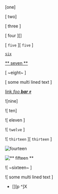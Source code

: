 [one]

[ two]

[ three ]

[ four ][]

[ `five` ][ `five` ]

[ `six` ]( /url )

[** seven **](
    /url)

[
    ~eight~
]

[
    some
    multi
    lined
    text
]

[  link   *foo **bar** `#`*](/uri)

![nine]

![ ten]

![ eleven ]

![ `twelve` ]

![ `thirteen` ][ `thirteen` ]

![ `fourteen` ]( /url )

![** fifteen **](
    /url)

![
    ~sixteen~
]

![
    some
    multi
    lined
    text
]


[ reference definition ]: /some/url
[
    another reference definition
]:   /some/url

<!-- multi-line reference link label -->
- [][p
^]X
